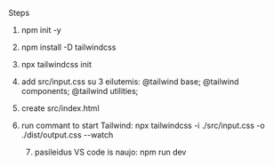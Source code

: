 Steps

1.  npm init -y
2.  npm install -D tailwindcss
3.  npx tailwindcss init
4.  add src/input.css su 3 eilutemis:
    @tailwind base;
    @tailwind components;
    @tailwind utilities;
5.  create src/index.html
6.  run commant to start Tailwind:
    npx tailwindcss -i ./src/input.css -o ./dist/output.css --watch

    7. pasileidus VS code is naujo:
       npm run dev
